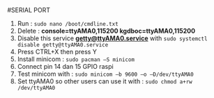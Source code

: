 #SERIAL PORT
1.	Run : `sudo nano /boot/cmdline.txt`
2.	Delete : **console=ttyAMA0,115200 kgdboc=ttyAMA0,115200**
3.	Disable this service **getty@ttyAMA0.service** with `sudo systemctl disable getty@ttyAMA0.service`
4.	Press CTRL+X then press Y
5.	Install minicom : `sudo pacman –S minicom`
6.	Connect pin 14 dan 15 GPIO raspi
7.	Test minicom with : `sudo minicom –b 9600 –o –D/dev/ttyAMA0`
8.	Set ttyAMA0 so other users can use it with : `sudo chmod a+rw /dev/ttyAMA0`
